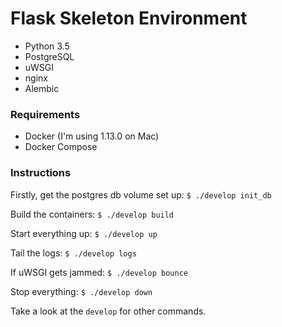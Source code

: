 # Flask Skeleton Environment

- Python 3.5
- PostgreSQL
- uWSGI
- nginx
- Alembic

### Requirements

- Docker (I'm using 1.13.0 on Mac)
- Docker Compose

### Instructions

Firstly, get the postgres db volume set up: `$ ./develop init_db`

Build the containers: `$ ./develop build`

Start everything up: `$ ./develop up`

Tail the logs: `$ ./develop logs`

If uWSGI gets jammed: `$ ./develop bounce`

Stop everything: `$ ./develop down`

Take a look at the `develop` for other commands.
